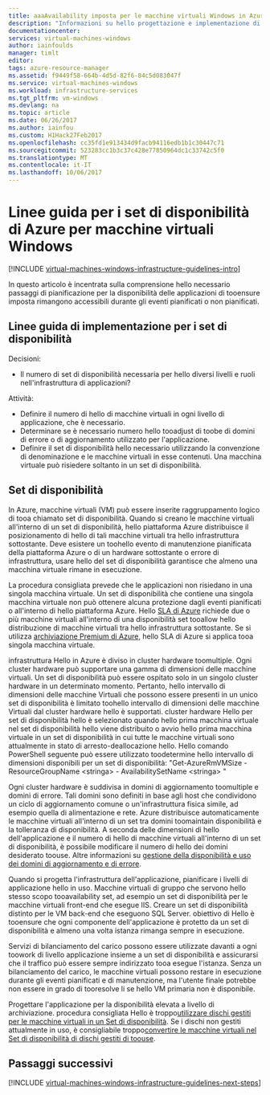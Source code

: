 ```yaml
---
title: aaaAvailability imposta per le macchine virtuali Windows in Azure | Documenti Microsoft
description: "Informazioni su hello progettazione e implementazione di linee guida fondamentali per la distribuzione di set di disponibilità in servizi di infrastruttura di Azure."
documentationcenter: 
services: virtual-machines-windows
author: iainfoulds
manager: timlt
editor: 
tags: azure-resource-manager
ms.assetid: f9449f58-664b-4d5d-82f6-84c5d083047f
ms.service: virtual-machines-windows
ms.workload: infrastructure-services
ms.tgt_pltfrm: vm-windows
ms.devlang: na
ms.topic: article
ms.date: 06/26/2017
ms.author: iainfou
ms.custom: H1Hack27Feb2017
ms.openlocfilehash: cc35fd1e913434d9facb94116edb1b1c30447c71
ms.sourcegitcommit: 523283cc1b3c37c428e77850964dc1c33742c5f0
ms.translationtype: MT
ms.contentlocale: it-IT
ms.lasthandoff: 10/06/2017
---
```

# <a name="azure-availability-sets-guidelines-for-windows-vms"></a>Linee guida per i set di disponibilità di Azure per macchine virtuali Windows

[!INCLUDE [virtual-machines-windows-infrastructure-guidelines-intro](../../../includes/virtual-machines-windows-infrastructure-guidelines-intro.md)]

In questo articolo è incentrata sulla comprensione hello necessario passaggi di pianificazione per la disponibilità delle applicazioni di tooensure imposta rimangono accessibili durante gli eventi pianificati o non pianificati.

## <a name="implementation-guidelines-for-availability-sets"></a>Linee guida di implementazione per i set di disponibilità
Decisioni:

* Il numero di set di disponibilità necessaria per hello diversi livelli e ruoli nell'infrastruttura di applicazioni?

Attività:

* Definire il numero di hello di macchine virtuali in ogni livello di applicazione, che è necessario.
* Determinare se è necessario numero hello tooadjust di toobe di domini di errore o di aggiornamento utilizzato per l'applicazione.
* Definire il set di disponibilità hello necessario utilizzando la convenzione di denominazione e le macchine virtuali in esse contenuti. Una macchina virtuale può risiedere soltanto in un set di disponibilità.

## <a name="availability-sets"></a>Set di disponibilità
In Azure, macchine virtuali (VM) può essere inserite raggruppamento logico di tooa chiamato set di disponibilità. Quando si creano le macchine virtuali all'interno di un set di disponibilità, hello piattaforma Azure distribuisce il posizionamento di hello di tali macchine virtuali tra hello infrastruttura sottostante. Deve esistere un toohello evento di manutenzione pianificata della piattaforma Azure o di un hardware sottostante o errore di infrastruttura, usare hello del set di disponibilità garantisce che almeno una macchina virtuale rimane in esecuzione.

La procedura consigliata prevede che le applicazioni non risiedano in una singola macchina virtuale. Un set di disponibilità che contiene una singola macchina virtuale non può ottenere alcuna protezione dagli eventi pianificati o all'interno di hello piattaforma Azure. Hello [SLA di Azure](https://azure.microsoft.com/support/legal/sla/virtual-machines) richiede due o più macchine virtuali all'interno di una disponibilità set tooallow hello distribuzione di macchine virtuali tra hello infrastruttura sottostante. Se si utilizza [archiviazione Premium di Azure](../../storage/storage-premium-storage.md?toc=%2fazure%2fvirtual-machines%2flinux%2ftoc.json), hello SLA di Azure si applica tooa singola macchina virtuale.

infrastruttura Hello in Azure è diviso in cluster hardware toomultiple. Ogni cluster hardware può supportare una gamma di dimensioni delle macchine virtuali. Un set di disponibilità può essere ospitato solo in un singolo cluster hardware in un determinato momento. Pertanto, hello intervallo di dimensioni delle macchine Virtuali che possono essere presenti in un unico set di disponibilità è limitato toohello intervallo di dimensioni delle macchine Virtuali dal cluster hardware hello è supportati. cluster hardware Hello per set di disponibilità hello è selezionato quando hello prima macchina virtuale nel set di disponibilità hello viene distribuito o avvio hello prima macchina virtuale in un set di disponibilità in cui tutte le macchine virtuali sono attualmente in stato di arresto-deallocazione hello. Hello comando PowerShell seguente può essere utilizzato toodetermine hello intervallo di dimensioni disponibili per un set di disponibilità: "Get-AzureRmVMSize - ResourceGroupName \<stringa\> - AvailabilitySetName \<stringa\> "

Ogni cluster hardware è suddivisa in domini di aggiornamento toomultiple e domini di errore. Tali domini sono definiti in base agli host che condividono un ciclo di aggiornamento comune o un'infrastruttura fisica simile, ad esempio quella di alimentazione e rete. Azure distribuisce automaticamente le macchine virtuali all'interno di un set tra domini toomaintain disponibilità e la tolleranza di disponibilità. A seconda delle dimensioni di hello dell'applicazione e il numero di hello di macchine virtuali all'interno di un set di disponibilità, è possibile modificare il numero di hello dei domini desiderato toouse. Altre informazioni su [gestione della disponibilità e uso dei domini di aggiornamento e di errore](manage-availability.md).

Quando si progetta l'infrastruttura dell'applicazione, pianificare i livelli di applicazione hello in uso. Macchine virtuali di gruppo che servono hello stesso scopo tooavailability set, ad esempio un set di disponibilità per le macchine virtuali front-end che esegue IIS. Creare un set di disponibilità distinto per le VM back-end che eseguono SQL Server. obiettivo di Hello è tooensure che ogni componente dell'applicazione è protetto da un set di disponibilità e almeno una volta istanza rimanga sempre in esecuzione.

Servizi di bilanciamento del carico possono essere utilizzate davanti a ogni toowork di livello applicazione insieme a un set di disponibilità e assicurarsi che il traffico può essere sempre indirizzato tooa esegue l'istanza. Senza un bilanciamento del carico, le macchine virtuali possono restare in esecuzione durante gli eventi pianificati e di manutenzione, ma l'utente finale potrebbe non essere in grado di tooresolve li se hello VM primaria non è disponibile.

Progettare l'applicazione per la disponibilità elevata a livello di archiviazione. procedura consigliata Hello è troppo[utilizzare dischi gestiti per le macchine virtuali in un Set di disponibilità](manage-availability.md#use-managed-disks-for-vms-in-an-availability-set). Se i dischi non gestiti attualmente in uso, è consigliabile troppo[convertire le macchine virtuali nel Set di disponibilità di dischi gestiti di toouse](convert-unmanaged-to-managed-disks.md#convert-vms-in-an-availability-set).

## <a name="next-steps"></a>Passaggi successivi
[!INCLUDE [virtual-machines-windows-infrastructure-guidelines-next-steps](../../../includes/virtual-machines-windows-infrastructure-guidelines-next-steps.md)]
